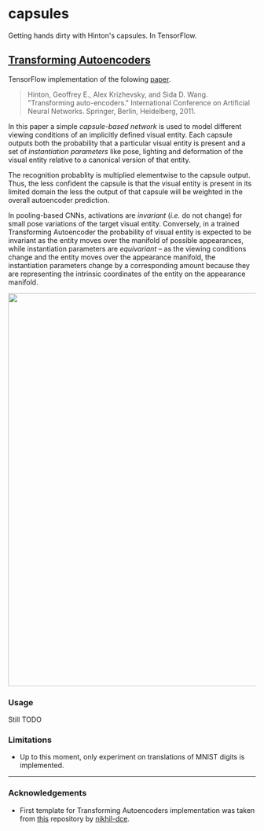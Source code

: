 # capsules

Getting hands dirty with Hinton's capsules. In TensorFlow. 

## [Transforming Autoencoders](https://github.com/ndrplz/capsules/tree/master/transforming_autoencoders)

TensorFlow implementation of the folowing [paper](http://www.cs.toronto.edu/~fritz/absps/transauto6.pdf).

> Hinton, Geoffrey E., Alex Krizhevsky, and Sida D. Wang. "Transforming auto-encoders." International Conference on Artificial Neural Networks. Springer, Berlin, Heidelberg, 2011.

In this paper a simple *capsule-based network* is used to model different viewing conditions of an implicitly defined visual entity. Each capsule outputs both the probability that a particular visual entity is present and a set of *instantiation parameters* like pose, lighting and deformation of the visual entity relative to a canonical version of that entity. 

The recognition probablity is multiplied elementwise to the capsule output. Thus, the less confident the capsule is that the visual entity is present in its limited domain the less the output of that capsule will be weighted in the overall autoencoder prediction.

In pooling-based CNNs, activations are *invariant* (*i.e.* do not change) for small pose variations of the target visual entity. Conversely, in a trained Transforming Autoencoder the probability of visual entity is expected to be invariant as the entity moves over the manifold of possible appearances, while instantiation parameters are *equivariant* – as the viewing conditions change and the entity moves over the appearance manifold, the instantiation parameters change by a corresponding amount because they are representing the intrinsic coordinates of the entity on the appearance manifold.

<p align="center"><img src="https://raw.githubusercontent.com/nikhil-dce/Transforming-Autoencoder-TF/master/extras/architecture.png" width="800"></p>

### Usage
Still TODO

### Limitations

* Up to this moment, only experiment on translations of MNIST digits is implemented.

---

### Acknowledgements

* First template for Transforming Autoencoders implementation was taken from [this](https://github.com/nikhil-dce/Transforming-Autoencoder-TF) repository by [nikhil-dce](https://github.com/nikhil-dce).
